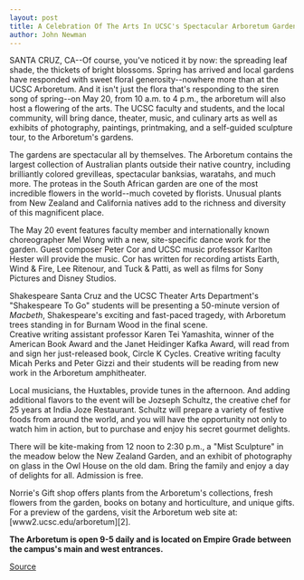 ```yaml
---
layout: post
title: A Celebration Of The Arts In UCSC's Spectacular Arboretum Garden
author: John Newman
---
```


SANTA CRUZ, CA--Of course, you've noticed it by now: the spreading leaf shade, the thickets of bright blossoms. Spring has arrived and local gardens have responded with sweet floral generosity--nowhere more than at the UCSC Arboretum. And it isn't just the flora that's responding to the siren song of spring--on May 20, from 10 a.m. to 4 p.m., the arboretum will also host a flowering of the arts. The UCSC faculty and students, and the local community, will bring dance, theater, music, and culinary arts as well as exhibits of photography, paintings, printmaking, and a self-guided sculpture tour, to the Arboretum's gardens.

The gardens are spectacular all by themselves. The Arboretum contains the largest collection of Australian plants outside their native country, including brilliantly colored grevilleas, spectacular banksias, waratahs, and much more. The proteas in the South African garden are one of the most incredible flowers in the world--much coveted by florists. Unusual plants from New Zealand and California natives add to the richness and diversity of this magnificent place.

The May 20 event features faculty member and internationally known choreographer Mel Wong with a new, site-specific dance work for the garden. Guest composer Peter Cor and UCSC music professor Karlton Hester will provide the music. Cor has written for recording artists Earth, Wind & Fire, Lee Ritenour, and Tuck & Patti, as well as films for Sony Pictures and Disney Studios.

Shakespeare Santa Cruz and the UCSC Theater Arts Department's "Shakespeare To Go" students will be presenting a 50-minute version of _Macbeth_, Shakespeare's exciting and fast-paced tragedy, with Arboretum trees standing in for Burnam Wood in the final scene.  
Creative writing assistant professor Karen Tei Yamashita, winner of the American Book Award and the Janet Heidinger Kafka Award, will read from and sign her just-released book, Circle K Cycles. Creative writing faculty Micah Perks and Peter Gizzi and their students will be reading from new work in the Arboretum amphitheater.

Local musicians, the Huxtables, provide tunes in the afternoon. And adding additional flavors to the event will be Jozseph Schultz, the creative chef for 25 years at India Joze Restaurant. Schultz will prepare a variety of festive foods from around the world, and you will have the opportunity not only to watch him in action, but to purchase and enjoy his secret gourmet delights.

There will be kite-making from 12 noon to 2:30 p.m., a "Mist Sculpture" in the meadow below the New Zealand Garden, and an exhibit of photography on glass in the Owl House on the old dam. Bring the family and enjoy a day of delights for all. Admission is free.

Norrie's Gift shop offers plants from the Arboretum's collections, fresh flowers from the garden, books on botany and horticulture, and unique gifts. For a preview of the gardens, visit the Arboretum web site at: [www2.ucsc.edu/arboretum][2].

**The Arboretum is open 9-5 daily and is located on Empire Grade between the campus's main and west entrances.**

[Source](http://www1.ucsc.edu/news_events/press_releases/archive/00-01/05-01/arboretum.html "Permalink to UCSC Press Release: Arboretum celebration")
